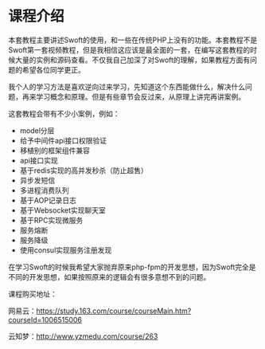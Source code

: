 # 课程介绍

本套教程主要讲述Swoft的使用，和一些在传统PHP上没有的功能。本套教程不是Swoft第一套视频教程，但是我相信这应该是最全面的一套，在编写这套教程的时候大量的实例和源码查看。不仅我自己加深了对Swoft的理解，如果教程方面有问题的希望各位同学更正。

我个人的学习方法是喜欢逆向过来学习，先知道这个东西能做什么，解决什么问题，再来学习概念和原理。但是有些章节会反过来，从原理上讲完再讲案例。

这套教程会带有不少小案例，例如：

- model分层
- 给予中间件api接口权限验证
- 移植别的框架组件兼容
- api接口实现
- 基于redis实现的高并发秒杀（防止超售）
- 异步发短信
- 多进程消费队列
- 基于AOP记录日志
- 基于Websocket实现聊天室
- 基于RPC实现微服务
- 服务熔断
- 服务降级
- 使用consul实现服务注册发现

在学习Swoft的时候我希望大家抛弃原来php-fpm的开发思想，因为Swoft完全是不同的开发思想，如果按照原来的逻辑会有很多意想不到的问题。

课程购买地址：

网易云：https://study.163.com/course/courseMain.htm?courseId=1006515006

云知梦：http://www.yzmedu.com/course/263